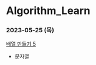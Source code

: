 # Algorithm_Learn
### 2023-05-25 (목)
[배열 만들기 5](https://school.programmers.co.kr/learn/courses/30/lessons/181912)
- 문자열
